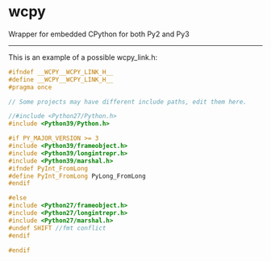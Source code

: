 # wcpy
Wrapper for embedded CPython for both Py2 and Py3






---------
This is an example of a possible wcpy_link.h:
```cpp
#ifndef __WCPY__WCPY_LINK_H__
#define __WCPY__WCPY_LINK_H__
#pragma once

// Some projects may have different include paths, edit them here.

//#include <Python27/Python.h>
#include <Python39/Python.h>

#if PY_MAJOR_VERSION >= 3
#include <Python39/frameobject.h>
#include <Python39/longintrepr.h>
#include <Python39/marshal.h>
#ifndef PyInt_FromLong
#define PyInt_FromLong PyLong_FromLong
#endif

#else
#include <Python27/frameobject.h>
#include <Python27/longintrepr.h>
#include <Python27/marshal.h>
#undef SHIFT //fmt conflict
#endif

#endif
```
